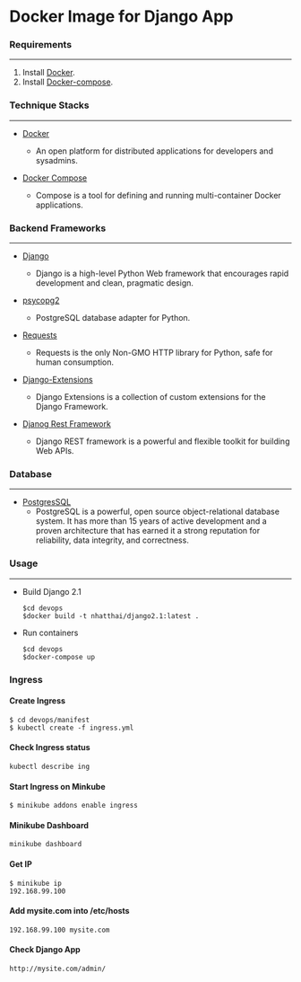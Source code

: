 # Docker Image for Django App

### Requirements
----------------
1. Install [Docker](http://docker.io).
2. Install [Docker-compose](http://docs.docker.com/compose/install/).


### Technique Stacks
---------------------
* [Docker](https://www.docker.com/)
    - An open platform for distributed applications for developers and sysadmins.

* [Docker Compose](https://docs.docker.com/compose/)
    - Compose is a tool for defining and running multi-container Docker applications.


### Backend Frameworks
-----------------------
* [Django](https://www.djangoproject.com/)
    - Django is a high-level Python Web framework that encourages rapid development and clean, pragmatic design.

* [psycopg2](https://pypi.python.org/pypi/psycopg2)
    - PostgreSQL database adapter for Python.

* [Requests](https://pypi.python.org/pypi/requests/2.11.1)
    - Requests is the only Non-GMO HTTP library for Python, safe for human consumption.

* [Django-Extensions](https://github.com/django-extensions/django-extensions)
    - Django Extensions is a collection of custom extensions for the Django Framework.

* [Djanog Rest Framework](https://www.django-rest-framework.org/)
    - Django REST framework is a powerful and flexible toolkit for building Web APIs.

### Database
-------------
* [PostgresSQL](https://www.postgresql.org/)
    - PostgreSQL is a powerful, open source object-relational database system. It has more than 15 years of active development and a proven architecture that has earned it a strong reputation for reliability, data integrity, and correctness.

### Usage
----------
- Build Django 2.1
    ```
    $cd devops
    $docker build -t nhatthai/django2.1:latest .
    ```

- Run containers
    ```
    $cd devops
    $docker-compose up
    ```

### Ingress
#### Create Ingress
```
$ cd devops/manifest
$ kubectl create -f ingress.yml
```

#### Check Ingress status
```
kubectl describe ing
```

#### Start Ingress on Minkube
```
$ minikube addons enable ingress
```

#### Minikube Dashboard
```
minikube dashboard
```

#### Get IP
```
$ minikube ip
192.168.99.100
```

#### Add mysite.com into /etc/hosts
```
192.168.99.100 mysite.com
```

#### Check Django App
```
http://mysite.com/admin/
```